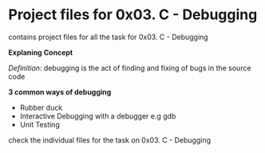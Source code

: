 # Project files for 0x03. C - Debugging<br>

contains project files for all the task for 0x03. C - Debugging

**Explaning Concept**<br>

_Definition_: debugging is the act of finding and fixing of bugs in the source code<br>

**3 common ways of debugging**

- Rubber duck<br>
- Interactive Debugging with a debugger e.g gdb<br>
- Unit Testing<br>

check the individual files for the task on 0x03. C - Debugging<br>
